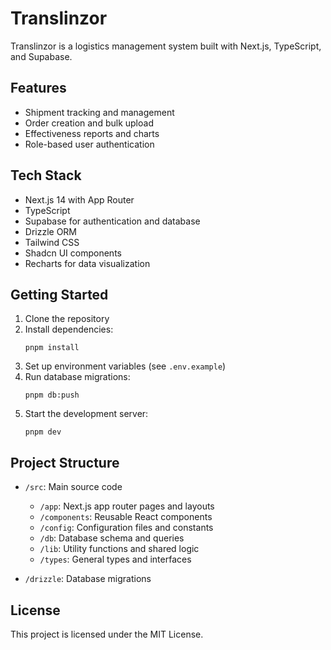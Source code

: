 # Translinzor

Translinzor is a logistics management system built with Next.js, TypeScript, and Supabase.

## Features

- Shipment tracking and management
- Order creation and bulk upload
- Effectiveness reports and charts
- Role-based user authentication

## Tech Stack

- Next.js 14 with App Router
- TypeScript
- Supabase for authentication and database
- Drizzle ORM
- Tailwind CSS
- Shadcn UI components
- Recharts for data visualization

## Getting Started

1. Clone the repository
2. Install dependencies:
   ```
   pnpm install
   ```
3. Set up environment variables (see `.env.example`)
4. Run database migrations:
   ```
   pnpm db:push
   ```
5. Start the development server:
   ```
   pnpm dev
   ```

## Project Structure

- `/src`: Main source code
  - `/app`: Next.js app router pages and layouts
  - `/components`: Reusable React components
  - `/config`: Configuration files and constants  
  - `/db`: Database schema and queries
  - `/lib`: Utility functions and shared logic
  - `/types`: General types and interfaces
  
- `/drizzle`: Database migrations

## License

This project is licensed under the MIT License.